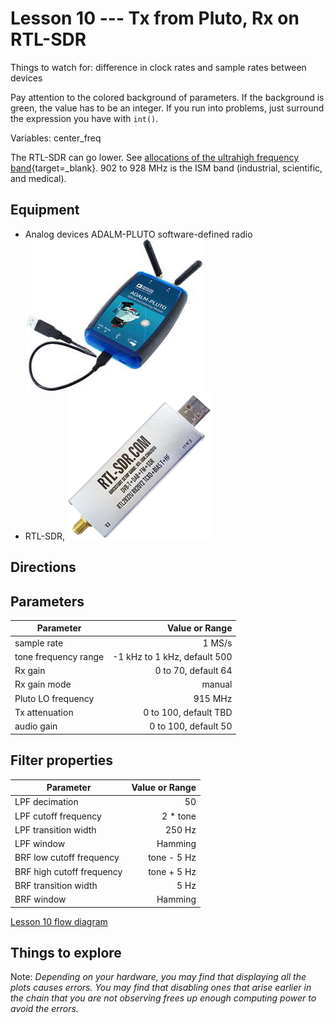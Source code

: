 # Lesson 10 --- Tx from Pluto, Rx on RTL-SDR

Things to watch for: difference in clock rates and sample rates between devices

Pay attention to the colored background of parameters. If the background is green, the value has to be an integer. If you run into problems, just surround the expression you have with `int()`.

Variables: center_freq

The RTL-SDR can go lower. See [allocations of the ultrahigh frequency band](https://en.wikipedia.org/wiki/Ultra_high_frequency){target=_blank}. 902 to 928 MHz is the ISM band (industrial, scientific, and medical).


## Equipment

- Analog devices ADALM-PLUTO software-defined radio ![Analog devices ADALM-PLUTO software-defined radio](figs/ADALM-Pluto.jpg)
- RTL-SDR, ![blah](figs/RTL-SDR.png)

## Directions




## Parameters

| Parameter            | Value or Range               |
| ----------------     | --------------:              |
| sample rate          | 1 MS/s                       |
| tone frequency range | -1 kHz to 1 kHz, default 500 |
| Rx gain              | 0 to 70, default 64          |
| Rx gain mode         | manual                       |
| Pluto LO frequency   | 915 MHz                      |
| Tx attenuation       | 0 to 100, default TBD        |
| audio gain           | 0 to 100, default 50         |


## Filter properties

| Parameter                 | Value or Range          |
| -----------------         | ----------------------: |
| LPF decimation            | 50                      |
| LPF cutoff frequency      | 2 * tone                |
| LPF transition width      | 250 Hz                  |
| LPF window                | Hamming                 |
| BRF low cutoff frequency  | tone - 5 Hz             |
| BRF high cutoff frequency | tone + 5 Hz             |
| BRF transition width      | 5 Hz                    |
| BRF window                | Hamming                 |


[Lesson 10 flow diagram](figs/lesson10-flowdiagram.png)

## Things to explore

Note: *Depending on your hardware, you may find that displaying all the plots causes errors. You may find that disabling ones that arise earlier in the chain that you are not observing frees up enough computing power to avoid the errors.*

